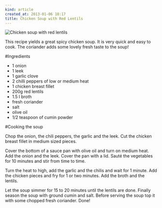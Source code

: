 ```yaml
---
kind: article
created_at: 2013-01-06 18:17
title: Chicken Soup with Red Lentils
---
```

![Chicken soup with red lentils](http://farm9.staticflickr.com/8507/8354922448_32b5035a5c_z.jpg "Chicken soup")

This recipe yields a great spicy chicken soup. It is very quick and easy to cook. The coriander adds some lovely fresh taste to the soup!

#Ingredients

- 1 onion
- 1 leek
- 1 garlic clove
- 2 chilli peppers of low or medium heat
- 1 chicken breast fillet
- 200g red lentils
- 1.5 l broth
- fresh coriander
- salt
- olive oil
- 1/2 teaspoon of cumin powder

#Cooking the soup

Chop the onion, the chili peppers, the garlic and the leek. Cut the chicken breast fillet in medium sized pieces. 

Cover the bottom of a sauce pan with olive oil and turn on medium heat. Add the onion and the leek. Cover the pan with a lid. Sauté the vegetables for 10 minutes and stir from time to time.

Turn the heat to high, add the garlic and the chilis and wait for 1 minute. Add the chicken pieces and fry for 1 or two minutes. Add the broth and the lentils. 

Let the soup simmer for 15 to 20 minutes until the lentils are done. Finally season the soup with ground cumin and salt. Before serving the soup top it with some chopped fresh coriander. Done!